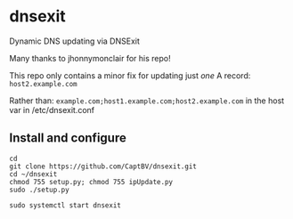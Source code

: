 # dnsexit
Dynamic DNS updating via DNSExit

Many thanks to jhonnymonclair for his repo!

This repo only contains a minor fix for updating just <em>one</em> A record:
```host2.example.com```

Rather than:
```example.com;host1.example.com;host2.example.com```
in the host var in /etc/dnsexit.conf

## Install and configure ##
```
cd
git clone https://github.com/CaptBV/dnsexit.git
cd ~/dnsexit
chmod 755 setup.py; chmod 755 ipUpdate.py
sudo ./setup.py
```

```sudo systemctl start dnsexit```
